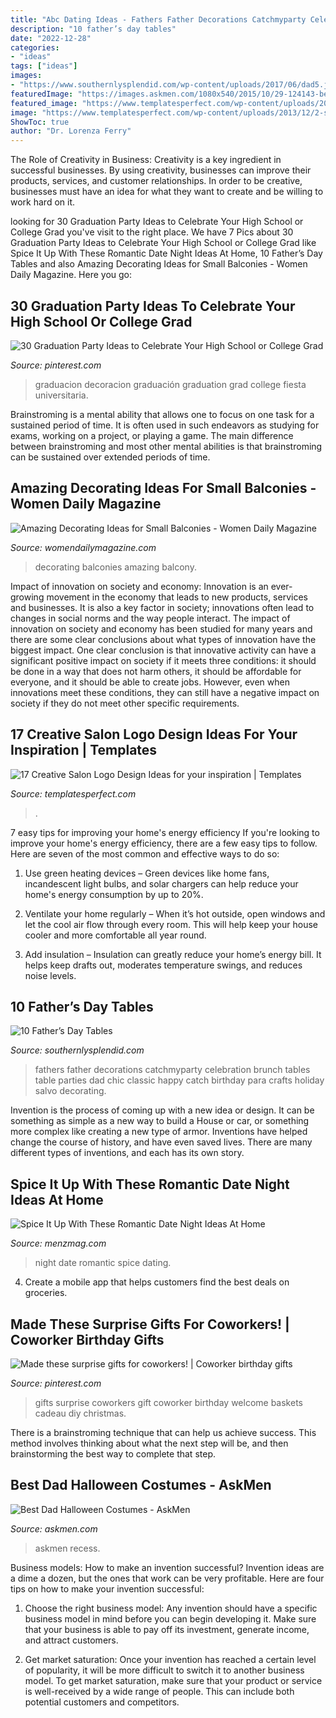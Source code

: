 ```yaml
---
title: "Abc Dating Ideas - Fathers Father Decorations Catchmyparty Celebration Brunch Tables Table Parties Dad Chic Classic Happy Catch Birthday Para Crafts Holiday Salvo Decorating"
description: "10 father’s day tables"
date: "2022-12-28"
categories:
- "ideas"
tags: ["ideas"]
images:
- "https://www.southernlysplendid.com/wp-content/uploads/2017/06/dad5.jpg"
featuredImage: "https://images.askmen.com/1080x540/2015/10/29-124143-best_dad_halloween_costumes.jpg"
featured_image: "https://www.templatesperfect.com/wp-content/uploads/2013/12/2-salon-barber-logo-design.png"
image: "https://www.templatesperfect.com/wp-content/uploads/2013/12/2-salon-barber-logo-design.png"
ShowToc: true
author: "Dr. Lorenza Ferry"
---
```



The Role of Creativity in Business:
Creativity is a key ingredient in successful businesses. By using creativity, businesses can improve their products, services, and customer relationships. In order to be creative, businesses must have an idea for what they want to create and be willing to work hard on it.

	

		
looking for 30 Graduation Party Ideas to Celebrate Your High School or College Grad you've visit to the right place. We have 7 Pics about 30 Graduation Party Ideas to Celebrate Your High School or College Grad like Spice It Up With These Romantic Date Night Ideas At Home, 10 Father’s Day Tables and also Amazing Decorating Ideas for Small Balconies - Women Daily Magazine. Here you go:
		
    
## 30 Graduation Party Ideas To Celebrate Your High School Or College Grad

<img loading=lazy src="https://i.pinimg.com/736x/3c/32/7c/3c327c02813cc1f75a0d3d80d285fbbb.jpg" onerror="this.onerror=null;this.src='https://tse2.mm.bing.net/th?id=OIP.fG9TXEY_zv_ABgpNTOu0yAHaLD&amp;pid=15.1';" alt="30 Graduation Party Ideas to Celebrate Your High School or College Grad">

_Source: pinterest.com_

>graduacion decoracion graduación graduation grad college fiesta universitaria. 

	

Brainstroming is a mental ability that allows one to focus on one task for a sustained period of time. It is often used in such endeavors as studying for exams, working on a project, or playing a game. The main difference between brainstroming and most other mental abilities is that brainstroming can be sustained over extended periods of time.

    
## Amazing Decorating Ideas For Small Balconies - Women Daily Magazine

<img loading=lazy src="https://www.womendailymagazine.com/wp-content/uploads/2015/05/Amazing-Decorating-Ideas-for-Small-Balconies-6.jpeg" onerror="this.onerror=null;this.src='https://tse3.mm.bing.net/th?id=OIP.xMJhsNgEVgGX5_5K2xkHCwDHEs&amp;pid=15.1';" alt="Amazing Decorating Ideas for Small Balconies - Women Daily Magazine">

_Source: womendailymagazine.com_

>decorating balconies amazing balcony. 

	

Impact of innovation on society and economy:
Innovation is an ever-growing movement in the economy that leads to new products, services and businesses. It is also a key factor in society; innovations often lead to changes in social norms and the way people interact. The impact of innovation on society and economy has been studied for many years and there are some clear conclusions about what types of innovation have the biggest impact. 
One clear conclusion is that innovative activity can have a significant positive impact on society if it meets three conditions: it should be done in a way that does not harm others, it should be affordable for everyone, and it should be able to create jobs. However, even when innovations meet these conditions, they can still have a negative impact on society if they do not meet other specific requirements.

    
## 17 Creative Salon Logo Design Ideas For Your Inspiration | Templates

<img loading=lazy src="https://www.templatesperfect.com/wp-content/uploads/2013/12/2-salon-barber-logo-design.png" onerror="this.onerror=null;this.src='https://tse3.mm.bing.net/th?id=OIP.Fn_J92HNrF-r2IwToF0JmwHaC6&amp;pid=15.1';" alt="17 Creative Salon Logo Design Ideas for your inspiration | Templates">

_Source: templatesperfect.com_

>. 

	

7 easy tips for improving your home's energy efficiency
If you're looking to improve your home's energy efficiency, there are a few easy tips to follow. Here are seven of the most common and effective ways to do so:
1) Use green heating devices – Green devices like home fans, incandescent light bulbs, and solar chargers can help reduce your home's energy consumption by up to 20%.

2) Ventilate your home regularly – When it’s hot outside, open windows and let the cool air flow through every room. This will help keep your house cooler and more comfortable all year round.

3) Add insulation – Insulation can greatly reduce your home’s energy bill. It helps keep drafts out, moderates temperature swings, and reduces noise levels.

    
## 10 Father’s Day Tables

<img loading=lazy src="https://www.southernlysplendid.com/wp-content/uploads/2017/06/dad5.jpg" onerror="this.onerror=null;this.src='https://tse1.mm.bing.net/th?id=OIP.J4TcnNjgpOjH6vCGTHaQTgHaJ4&amp;pid=15.1';" alt="10 Father’s Day Tables">

_Source: southernlysplendid.com_

>fathers father decorations catchmyparty celebration brunch tables table parties dad chic classic happy catch birthday para crafts holiday salvo decorating. 

	

Invention is the process of coming up with a new idea or design. It can be something as simple as a new way to build a House or car, or something more complex like creating a new type of armor. Inventions have helped change the course of history, and have even saved lives. There are many different types of inventions, and each has its own story.

    
## Spice It Up With These Romantic Date Night Ideas At Home

<img loading=lazy src="https://www.menzmag.com/wp-content/uploads/2020/03/Spice-It-Up-With-These-Romantic-Date-Night-Ideas-At-Home.jpg" onerror="this.onerror=null;this.src='https://tse4.mm.bing.net/th?id=OIP.qbTeZcjBngAGXu_0U-gQVQHaDt&amp;pid=15.1';" alt="Spice It Up With These Romantic Date Night Ideas At Home">

_Source: menzmag.com_

>night date romantic spice dating. 

	

4. Create a mobile app that helps customers find the best deals on groceries. 

    
## Made These Surprise Gifts For Coworkers! | Coworker Birthday Gifts

<img loading=lazy src="https://i.pinimg.com/736x/d7/de/7f/d7de7f3036452481ec1a36ba552885ca.jpg" onerror="this.onerror=null;this.src='https://tse3.mm.bing.net/th?id=OIP._RWDRkbUWLhZpraWLFtVXAHaJ3&amp;pid=15.1';" alt="Made these surprise gifts for coworkers! | Coworker birthday gifts">

_Source: pinterest.com_

>gifts surprise coworkers gift coworker birthday welcome baskets cadeau diy christmas. 

	

There is a brainstroming technique that can help us achieve success. This method involves thinking about what the next step will be, and then brainstorming the best way to complete that step.

    
## Best Dad Halloween Costumes - AskMen

<img loading=lazy src="https://images.askmen.com/1080x540/2015/10/29-124143-best_dad_halloween_costumes.jpg" onerror="this.onerror=null;this.src='https://tse2.mm.bing.net/th?id=OIP.9HCFLVT_YPpYn0qw_jbR1gHaDt&amp;pid=15.1';" alt="Best Dad Halloween Costumes - AskMen">

_Source: askmen.com_

>askmen recess. 

	

Business models: How to make an invention successful?
Invention ideas are a dime a dozen, but the ones that work can be very profitable. Here are four tips on how to make your invention successful:
1. Choose the right business model: Any invention should have a specific business model in mind before you can begin developing it. Make sure that your business is able to pay off its investment, generate income, and attract customers.

2. Get market saturation: Once your invention has reached a certain level of popularity, it will be more difficult to switch it to another business model. To get market saturation, make sure that your product or service is well-received by a wide range of people. This can include both potential customers and competitors.


